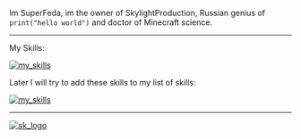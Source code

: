Im SuperFeda, im the owner of SkylightProduction, Russian genius of `print("hello world")` and doctor of Minecraft science.

---

My Skills:

[![my_skills](https://skillicons.dev/icons?i=python,sqlite,discord&theme=dark)](https://skillicons.dev/)

Later I will try to add these skills to my list of skills:

[![my_skills](https://skillicons.dev/icons?i=cpp,java,ts,html,css,blender,unreal,linux&theme=dark)](https://skillicons.dev/)

---

[![sk_logo](https://media.discordapp.net/attachments/968157912843288606/1180063458541195304/SkylightProduction.png?ex=65a0f8bd&is=658e83bd&hm=19b199aa447f6c1d7a5cfe20476e87186c7fb3d195d3c90b78403377922785ab&=&format=webp&quality=lossless)](https://github.com/orgs/SkylightProduction/repositories)

<!--<link href="https://fonts.googleapis.com/css2?family=Nunito&display=swap" rel="stylesheet">

<p align="center"><span style="color:#fff; font-family: 'Nunito'; font-size: 35px">SuperFeda</span></p>
<span style="color:#fff; font-family: 'Nunito'; font-size: 17px">Im SuperFeda, im the owner of SkylightProduction, Russian genius of print("hello world") and doctor of Minecraft science.</span>


<span style="color:#fff; font-family: 'Nunito'; font-size: 23px">My Skills:</span>

[![my_skills](https://skillicons.dev/icons?i=python,sqlite,discord&theme=dark)](https://skillicons.dev/)

<span style="color:#fff; font-family: 'Nunito'; font-size: 17px">Later I will try to add these skills to my list of skills:</span>

[![my_skills](https://skillicons.dev/icons?i=cpp,java,ts,html,css,blender,unreal,linux&theme=dark)](https://skillicons.dev/)


[![sk_logo](url)-->

